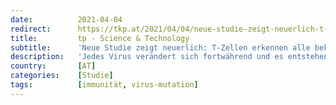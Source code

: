 ```yaml
---
date:          2021-04-04
redirect:      https://tkp.at/2021/04/04/neue-studie-zeigt-neuerlich-t-zellen-erkennen-alle-bekannten-varianten/
title:         tp - Science & Technology
subtitle:      'Neue Studie zeigt neuerlich: T-Zellen erkennen alle bekannten Varianten'
description:   'Jedes Virus verändert sich fortwährend und es entstehen Millionen von Varianten im Laufe der Zeit. Fast alle davon verschwinden rasch wieder, die die bleiben haben Eigenschaften, die günstig für das Virus sind. Und diese sind rasche Verbreitung, aber ohne dem Wirt zu töten oder ihm allzu sehr zu schaden. Steht im Lehrbuch, das offenbar weder …'
country:       [AT]
categories:    [Studie]
tags:          [immunität, virus-mutation]
---
```

